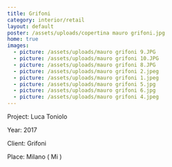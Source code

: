 ```yaml
---
title: Grifoni
category: interior/retail
layout: default
poster: /assets/uploads/copertina mauro grifoni.jpg
home: true
images:
  - picture: /assets/uploads/mauro grifoni 9.JPG
  - picture: /assets/uploads/mauro grifoni 10.JPG
  - picture: /assets/uploads/mauro grifoni 8.JPG
  - picture: /assets/uploads/mauro grifoni 2.jpeg
  - picture: /assets/uploads/mauro grifoni 1.jpeg
  - picture: /assets/uploads/mauro grifoni 5.jpg
  - picture: /assets/uploads/mauro grifoni 6.jpg
  - picture: /assets/uploads/mauro grifoni 4.jpeg
---
```

Project: Luca Toniolo

Year: 2017

Client: Grifoni

Place: Milano ( Mi )


